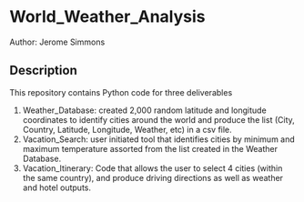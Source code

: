# World_Weather_Analysis
Author: Jerome Simmons

## Description
This repository contains Python code for three deliverables
1. Weather_Database: created 2,000 random latitude and longitude coordinates to identify cities around the world and produce the list (City, Country, Latitude, Longitude, Weather, etc) in a csv file.
2. Vacation_Search: user initiated tool that identifies cities by minimum and maximum temperature assorted from the list created in the Weather Database.
3. Vacation_Itinerary: Code that allows the user to select 4 cities (within the same country), and produce driving directions as well as weather and hotel outputs.
